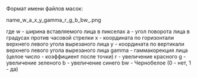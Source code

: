 
Формат имени файлов масок:

name_w_a_x_y_gamma_r_g_b_bw_.png

где
w - ширина вставляемого лица в пикселах
a - угол поворота лица в градусах против часовой стрелки
x - координата по горизонтали верхнего левого угола вырезаного лица
y - координата по вертикали верхнего левого угола вырезаного лица
gamma - гаммакорекция лица (целое число - коэффициент после точки)
r - увеличение красного
g - увеличение зеленого
b - увеличение синего
bw - Чернобелое (0 - нет, 1 - да)
